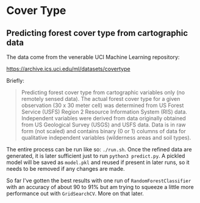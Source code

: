 # Cover Type
## Predicting forest cover type from cartographic data

The data come from the venerable UCI Machine Learning repository:

https://archive.ics.uci.edu/ml/datasets/covertype

Briefly:

> Predicting forest cover type from cartographic variables only (no remotely
> sensed data). The actual forest cover type for a given observation (30 x 30
> meter cell) was determined from US Forest Service (USFS) Region 2 Resource
> Information System (RIS) data. Independent variables were derived from data
> originally obtained from US Geological Survey (USGS) and USFS data. Data is
> in raw form (not scaled) and contains binary (0 or 1) columns of data for
> qualitative independent variables (wilderness areas and soil types).

The entire process can be run like so: `./run.sh`. Once the refined data are
generated, it is later sufficient just to run `python3 predict.py`. A pickled
model will be saved as `model.pkl` and reused if present in later runs, so it
needs to be removed if any changes are made.

So far I've gotten the best results with one run of `RandomForestClassifier`
with an accuracy of about 90 to 91% but am trying to squeeze a little more
performance out with `GridSearchCV`. More on that later.
